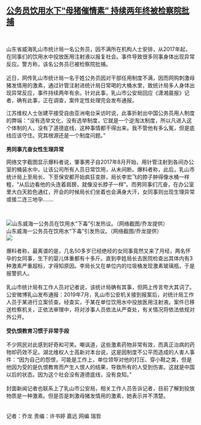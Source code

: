<!--1603808400000-->
[公务员饮用水下“母猪催情素”   持续两年终被检察院批捕](https://www.rfa.org/mandarin/yataibaodao/shehui/ql-10272020072152.html)
------

<p> </p><p>山东省威海乳山市统计局一名公务员，因不满所在机构人士安排，从2017年起，在同事们的饮用水中投放医用注射液以报复社会。事件导致很多同事身体出现异常反应。警方称，该名公务员已被检察院批捕。<br/> <br/>近日，网传乳山市统计局一名于姓公务员因对干部任用制度不满，因而网购刺激母猪发情用的激素，通过针管注射进统计局日常喝的大桶水里，致统计局多人身体出现异常反应，事件持续两年有余。针对此事，乳山市公安局回应《潇湘晨报》记者，确有此事，正在调查，案件定性处理完会发布通报。</p><p>江苏维权人士张建平接受自由亚洲电台采访时说，此事折射出中国公务员用人制度的弊端：“没有选举文化，没有选举制度，它就是一个逆淘汰制度，所以凡进入这个体制的人，没有了道德底线，这种事情都干得出来。我不管他有多么冤，但是底线应该守住。究其根源还是一个制度问题。”<br/> <br/><b>男同事亢奋女性生理异常</b></p><p>网络文字截图显示爆料者说，肇事男子自2017年8月开始，用针管注射到各间办公室的桶装水中，让该公司所有人员日常饮用，从未间断。爆料者称，此后，乳山市统计局上至局长、下至保安都开始疯狂变胖，局长李宏飞的脖子肿得像水桶一样粗，“从后边看他的头连着肩膀，就像没长脖子一样”。而男同事们亢奋，在办公室里大白天脸色通红，开会的时候局长们坐着也会满身大汗，女同事则出现生理异常或接二连三地孕.......</p><p> </p><p><div class="image-inline captioned" style="width:1080px;"><div style="width:1080px;"><img alt="山东威海一公务员在饮用水“下毒”引发热议。（网络截图/乔龙提供）" src="https://www.rfa.org/mandarin/yataibaodao/shehui/ql-10272020072152.html/m1027-qlp1.jpg" title="山东威海一公务员在饮用水“下毒”引发热议。（网络截图/乔龙提供）"/></div><div class="image-caption"><span style="width:1080px;">山东威海一公务员在饮用水“下毒”引发热议。（网络截图/乔龙提供）</span><span class="copyright"> </span></div><div id="zoomattribute"><a class="single_image" href="/mandarin/yataibaodao/shehui/ql-10272020072152.html/m1027-qlp1.jpg" title="山东威海一公务员在饮用水“下毒”引发热议。（网络截图/乔龙提供）"><img src="/rfa_resources/graphics/icon-zoom.png"/></a></div></div><br/>爆料者称，最离谱的是，几名50多岁已经绝经的女同事竟然又来了月经，两名怀孕的女同事，生下的婴儿体重都有十多斤。直到李姓局长去医院检查出其体内有3种激素严重超标，才得知原因。李局长又在单位内的垃圾桶发现激素玻璃瓶，于是报警抓人。<br/> <br/>乳山市统计局有工作人员对记者说，该统计局确有其事，但网上传言夸大其词了。公安微博乳山发布通报：2019年7月，乳山市公安机关接到报案后，对统计局工作人员于某进行立案侦查。经查实，于某在单位饮用水中投放医用注射液。案件已移送检察机关，正依法审理中，将对涉事人员依法从严查处，有关情况将依法依规对外公开。<br/><br/><b>受仇恨教育习惯于非常手段</b><br/> <br/>不少网民对此感到好奇和可笑。嘲讽道，这些激素药物非常有效，而真正治病的药物却药效不足。湖北维权人士高新对本台说，这是因制度不公平而造成的人害人事件：“因为自己的怨恨，可能是工作上，单位领导对他的打压、穿小鞋之类，但是他因为受的是仇恨教育而产生人恨人的结果，导致所有的人受到伤害。这就是中国以后的状态。因为这个社会没有道德底线，没有良知。”<br/> <br/>封面新闻记者也联系上了乳山市公安局，相关工作人员告诉记者，目前了解到投放物质是一种激素。但是否是刺激母猪发情用的激素，她表示并不清楚。<br/><br/> <br/>记者：乔龙 责编：许书婷 嘉远 网编 瑞哲</p>
